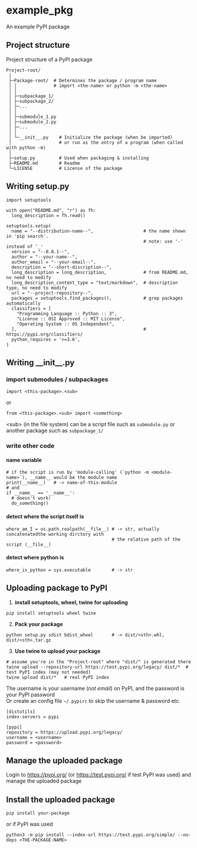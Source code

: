 # example_pkg
An example PyPI package

## Project structure
Project structure of a PyPI package
```
Project-root/
 │
 ├─Package-root/  # Determines the package / program name 
 │ │              # import <the-name> or python -m <the-name>
 │ │
 │ ├─subpackage_1/
 │ ├─subpackage_2/
 │ ├─...
 │ │
 │ ├─submodule_1.py
 │ ├─submodule_2.py
 │ ├─...
 │ │
 │ └─__init__.py    # Initialize the package (when be imported)
 │                  # or run as the entry of a program (when called with python -m)
 │
 ├─setup.py         # Used when packaging & installing
 ├─README.md        # Readme
 └─LICENSE          # License of the package
```
## Writing setup.py
```
import setuptools

with open("README.md", "r") as fh:
  long_description = fh.read()

setuptools.setup(
  name = "--distribution-name--",                   # the name shown in 'pip search'. 
                                                    # note: use '-' instead of '_'
  version = "--0.0.1--",
  author = "--your-name--",
  author_email = "--your-email--",
  description = "--short-discription--",
  long_description = long_description,              # from README.md, no need to modify
  long_description_content_type = "text/markdown",  # description type, no need to modify
  url = "--project-repository--",
  packages = setuptools.find_packages(),            # grep packages automatically
  classifiers = [
    "Programming Language :: Python :: 3",
    "License :: OSI Approved :: MIT License",
    "Operating System :: OS Independent",
  ],                                                # https://pypi.org/classifiers/
  python_requires = '>=3.6',
)
```
## Writing \_\_init\_\_.py
### import submodules / subpackages
```
import <this-package>.<sub>
```
or  
```
from <this-package>.<sub> import <something>
```
&lt;sub&gt; (in the file system) can be a script file such as `submodule.py` or another package such as `subpackage_1/`  
### write other code
#### __name__ variable
```
# if the script is run by 'module-calling' (`python -m <module-name>`), __name__ would be the module name
print(__name__)   # -> name-of-this-module
# and
if __name__ == '__name__':
  # doesn't work!
  do_something()
```
#### detect where the script itself is
```
where_am_I = os.path.realpath(__file__) # -> str, actually concatenatedthe working dirctory with 
                                        # the relative path of the script (__file__) 
```
#### detect where python is
```
where_is_python = sys.executable        # -> str
```

## Uploading package to PyPI
1. **install setuptools, wheel, twine for uploading**
```
pip install setuptools wheel twine
```
2. **Pack your package**
```
python setup.py sdist bdist_wheel       # -> dist/<sth>.whl, dist/<sth>.tar.gz
```
3. **Use twine to upload your package**
```
# assume you're in the "Project-root" where "dist/" is generated there
twine upload --repository-url https://test.pypi.org/legacy/ dist/*  # test PyPI index (may not needed)
twine upload dist/*   # real PyPI index
```
The username is your username (*not email*) on PyPI, and the password is your PyPI password  
Or create an config file `~/.pypirc` to skip the username & password etc.  
```
[distutils]
index-servers = pypi

[pypi]
repository = https://upload.pypi.org/legacy/
username = <username>
password = <password>
```

## Manage the uploaded package
Login to https://pypi.org/ (or https://test.pypi.org/ if test PyPI was used) and manage the uploaded package

## Install the uploaded package
```
pip install your-package
```
or if PyPI was used
```
python3 -m pip install --index-url https://test.pypi.org/simple/ --no-deps <THE-PACKAGE-NAME>
```